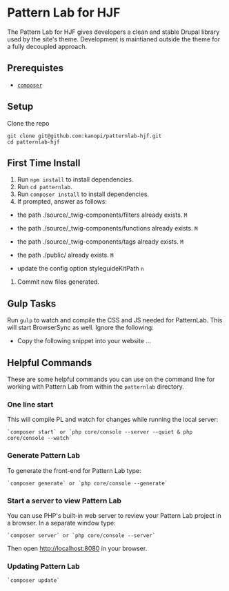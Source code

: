 # Pattern Lab for HJF

The Pattern Lab for HJF gives developers a clean and stable Drupal library used by the site's theme. Development is maintianed outside the theme for a fully decoupled approach.

## Prerequistes 

- [`composer`](https://getcomposer.org)

## Setup

Clone the repo

```
git clone git@github.com:kanopi/patternlab-hjf.git
cd patternlab-hjf
```

## First Time Install

1. Run `npm install` to install dependencies.
1. Run `cd patternlab`.
1. Run `composer install` to install dependencies.
1. If prompted, answer as follows:

- the path ./source/_twig-components/filters already exists. `M`

- the path ./source/_twig-components/functions already exists. `M`

- the path ./source/_twig-components/tags already exists. `M`

- the path ./public/ already exists. `M`

- update the config option styleguideKitPath `n`


1. Commit new files generated.

## Gulp Tasks

Run `gulp` to watch and compile the CSS and JS needed for PatternLab. This will start BrowserSync as well. 
Ignore the following:

- Copy the following snippet into your website ...

## Helpful Commands

These are some helpful commands you can use on the command line for working with Pattern Lab from within the `patternlab` directory.

### One line start

This will compile PL and watch for changes while running the local server:

    `composer start` or `php core/console --server --quiet & php core/console --watch`

### Generate Pattern Lab

To generate the front-end for Pattern Lab type:

    `composer generate` or `php core/console --generate`

### Start a server to view Pattern Lab

You can use PHP's built-in web server to review your Pattern Lab project in a browser. In a separate window type:

    `composer server` or `php core/console --server`

Then open [http://localhost:8080](http://localhost:8080) in your browser.

### Updating Pattern Lab

	`composer update`
	